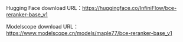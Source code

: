 Hugging Face download URL：https://huggingface.co/InfiniFlow/bce-reranker-base_v1

Modelscope download URL：https://www.modelscope.cn/models/maple77/bce-reranker-base_v1